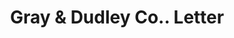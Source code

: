---
doi: 10.7916/D8DB9D11
date_other: '1930'
date_other_textual: '1930'
form: correspondence
genre:
- Letters (correspondence)
name:
- Gray & Dudley Co.
object_in_context_url: https://biggert.cul.columbia.edu/items/view/ave_biggert_01563
subject_hierarchical_geographic:
- Nashville, Tennessee, United States
subject_name:
- Gray & Dudley Co.
title: Gray & Dudley Co.. Letter
sort_title: Gray & Dudley Co.. Letter
call_number: ave_biggert_01563
coordinates:
- 36.166666666666664,-86.78333333333333
pid: ave_biggert_01563
identifiers: ave_biggert_01563
thumbnail: https://derivativo-3.library.columbia.edu/iiif/2/ldpd:343887/full/!256,256/0/native.jpg
permalink: /biggert/ave_biggert_01563/
layout: iiif-image-page
---